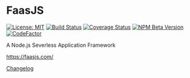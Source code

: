 # FaasJS

[![License: MIT](https://img.shields.io/npm/l/faasjs.svg)](https://github.com/faasjs/faasjs/blob/master/packages/faasjs/LICENSE)
[![Build Status](https://github.com/faasjs/faasjs/actions/workflows/ci.yml/badge.svg)](https://github.com/faasjs/faasjs/actions/workflows/ci.yml)
[![Coverage Status](https://img.shields.io/codecov/c/github/faasjs/faasjs.svg)](https://codecov.io/gh/faasjs/faasjs)
[![NPM Beta Version](https://img.shields.io/npm/v/faasjs/beta.svg)](https://www.npmjs.com/package/faasjs)
[![CodeFactor](https://www.codefactor.io/repository/github/faasjs/faasjs/badge)](https://www.codefactor.io/repository/github/faasjs/faasjs)

A Node.js Severless Application Framework

https://faasjs.com/

[Changelog](https://github.com/faasjs/faasjs/blob/master/docs/changelog.md)
